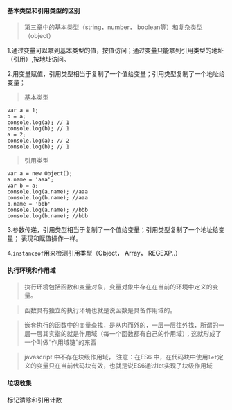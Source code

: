 #### 基本类型和引用类型的区别
> 第三章中的基本类型（string，number， boolean等）和复杂类型（object）

1.通过变量可以拿到基本类型的值，按值访问；通过变量只能拿到引用类型的地址（引用）,按地址访问。

2.用变量赋值，引用类型相当于复制了一个值给变量；引用类型复制了一个地址给变量；

> 基本类型

    var a = 1;
    b = a;
    console.log(a); // 1
    console.log(b); // 1
    a = 2;
    console.log(a); // 2
    console.log(b); // 1
> 引用类型

    var a = new Object();
    a.name = 'aaa';
    var b = a;
    console.log(a.name); //aaa
    console.log(b.name); //aaa
    b.name = 'bbb'
    console.log(a.name); //bbb
    console.log(b.name); //bbb

3.参数传递，引用类型相当于复制了一个值给变量；引用类型复制了一个地址给变量； 表现和赋值操作一样。

4.```instanceof```用来检测引用类型（Object， Array， REGEXP..）

#### 执行环境和作用域
> 执行环境包括函数和变量对象，变量对象中存在在当前的环境中定义的变量。

> 函数具有独立的执行环境也就是说函数是具备作用域的。

> 嵌套执行的函数中的变量查找，是从内而外的，一层一层往外找，所谓的一层一层其实指的就是作用域（每一个函数都有自己的作用域）；这就形成了一个叫做“作用域链”的东西

> javascript 中不存在块级作用域， 注意：在ES6 中，在代码块中使用```let```定义的变量只在当前代码块有效，也就是说ES6通过let实现了块级作用域

#### 垃圾收集
标记清除和引用计数





